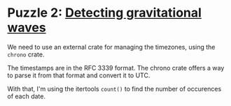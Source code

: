 # Puzzle 2: [Detecting gravitational waves](https://i18n-puzzles.com/puzzle/2/)

We need to use an external crate for managing the timezones, using the `chrono` crate.

The timestamps are in the RFC 3339 format. The chrono crate offers a way to parse it from that format and convert it to UTC.

With that, I'm using the itertools `count()` to find the number of occurences of each date.
